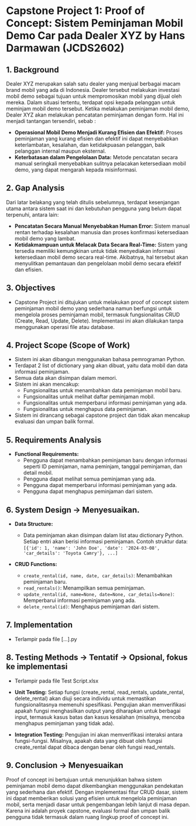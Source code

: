 # Capstone Project 1: Proof of Concept: Sistem Peminjaman Mobil Demo Car pada Dealer XYZ by Hans Darmawan (JCDS2602)
## 1. Background

Dealer XYZ merupakan salah satu dealer yang menjual berbagai macam brand mobil yang ada di Indonesia. Dealer tersebut melakukan investasi mobil demo sebagai tujuan untuk mempromosikan mobil yang dijual oleh mereka. Dalam situasi tertentu, terdapat opsi kepada pelanggan untuk meminjam mobil demo tersebut. Ketika melakukan peminjaman mobil demo, Dealer XYZ akan melakukan pencatatan peminjaman dengan form. Hal ini menjadi tantangan tersendiri, sebab :

- **Operasional Mobil Demo Menjadi Kurang Efisien dan Efektif:** Proses peminjaman yang kurang efisien dan efektif ini dapat menyebabkan keterlambatan, kesalahan, dan ketidakpuasan pelanggan, baik pelanggan internal maupun eksternal.
- **Keterbatasan dalam Pengelolaan Data:** Metode pencatatan secara manual seringkali menyebabkan sulitnya pelacakan ketersediaan mobil demo, yang dapat mengarah kepada misinformasi.

## 2. Gap Analysis

Dari latar belakang yang telah ditulis sebelumnya, terdapat kesenjangan utama antara sistem saat ini dan kebutuhan pengguna yang belum dapat terpenuhi, antara lain:

- **Pencatatan Secara Manual Menyebabkan Human Error:** Sistem manual rentan terhadap kesalahan manusia dan proses konfirmasi ketersediaan mobil demo yang lambat.
- **Ketidakmampuan untuk Melacak Data Secara Real-Time:** Sistem yang tersedia memiliki kemungkinan untuk tidak menyediakan informasi ketersediaan mobil demo secara real-time. Akibatnya, hal tersebut akan menyulitkan pemantauan dan pengelolaan mobil demo secara efektif dan efisien.

## 3. Objectives

- Capstone Project ini ditujukan untuk melakukan proof of concept sistem peminjaman mobil demo yang sederhana namun berfungsi untuk mengelola proses peminjaman mobil, termasuk fungsionalitas CRUD (Create, Read, Update, Delete). Implementasi ini akan dilakukan tanpa menggunakan operasi file atau database. 

## 4. Project Scope (Scope of Work)

- Sistem ini akan dibangun menggunakan bahasa pemrograman Python.
- Terdapat 2 list of dictionary yang akan dibuat, yaitu data mobil dan data informasi peminjaman.
- Semua data akan disimpan dalam memori.
- Sistem ini akan mencakup:
  - Fungsionalitas untuk menambahkan data peminjaman mobil baru.
  - Fungsionalitas untuk melihat daftar peminjaman mobil.
  - Fungsionalitas untuk memperbarui informasi peminjaman yang ada.
  - Fungsionalitas untuk menghapus data peminjaman.
- Sistem ini dirancang sebagai capstone project dan tidak akan mencakup evaluasi dan umpan balik formal.

## 5. Requirements Analysis

- **Functional Requirements:**
  - Pengguna dapat menambahkan peminjaman baru dengan informasi seperti ID peminjaman, nama peminjam, tanggal peminjaman, dan detail mobil.
  - Pengguna dapat melihat semua peminjaman yang ada.
  - Pengguna dapat memperbarui informasi peminjaman yang ada.
  - Pengguna dapat menghapus peminjaman dari sistem.

## 6. System Design -> Menyesuaikan.

- **Data Structure:**
  - Data peminjaman akan disimpan dalam list atau dictionary Python. Setiap entri akan berisi informasi peminjaman. Contoh struktur data: `[{'id': 1, 'name': 'John Doe', 'date': '2024-03-08', 'car_details': 'Toyota Camry'}, ...]`

- **CRUD Functions:**
  - `create_rental(id, name, date, car_details)`: Menambahkan peminjaman baru.
  - `read_rentals()`: Menampilkan semua peminjaman.
  - `update_rental(id, name=None, date=None, car_details=None)`: Memperbarui informasi peminjaman yang ada.
  - `delete_rental(id)`: Menghapus peminjaman dari sistem.

## 7. Implementation
- Terlampir pada file [...].py

## 8. Testing Methods -> Tentatif -> Opsional, fokus ke implementasi
- Terlampir pada file Test Script.xlsx
- **Unit Testing:** Setiap fungsi (create_rental, read_rentals, update_rental, delete_rental) akan diuji secara individu untuk memastikan fungsionalitasnya memenuhi spesifikasi. Pengujian akan memverifikasi apakah fungsi menghasilkan output yang diharapkan untuk berbagai input, termasuk kasus batas dan kasus kesalahan (misalnya, mencoba menghapus peminjaman yang tidak ada).

- **Integration Testing:** Pengujian ini akan memverifikasi interaksi antara fungsi-fungsi. Misalnya, apakah data yang dibuat oleh fungsi create_rental dapat dibaca dengan benar oleh fungsi read_rentals.

## 9. Conclusion -> Menyesuaikan

Proof of concept ini bertujuan untuk menunjukkan bahwa sistem peminjaman mobil demo dapat dikembangkan menggunakan pendekatan yang sederhana dan efektif. Dengan implementasi fitur CRUD dasar, sistem ini dapat memberikan solusi yang efisien untuk mengelola peminjaman mobil, serta menjadi dasar untuk pengembangan lebih lanjut di masa depan. Karena ini adalah proyek capstone, evaluasi formal dan umpan balik pengguna tidak termasuk dalam ruang lingkup proof of concept ini.
